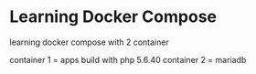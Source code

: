 # Learning Docker Compose

learning docker compose with 2 container

container 1 = apps build with php 5.6.40
container 2 = mariadb
